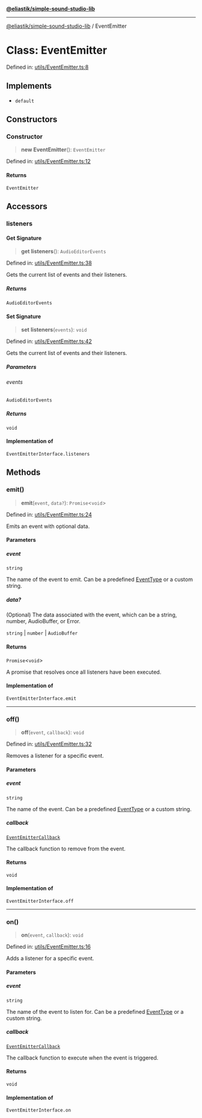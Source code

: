 [**@eliastik/simple-sound-studio-lib**](../README.md)

***

[@eliastik/simple-sound-studio-lib](../README.md) / EventEmitter

# Class: EventEmitter

Defined in: [utils/EventEmitter.ts:8](https://github.com/Eliastik/simple-sound-studio-lib/blob/53fa45aac5142882bc90fc2bf7cad8c5abfb3158/lib/utils/EventEmitter.ts#L8)

## Implements

- `default`

## Constructors

### Constructor

> **new EventEmitter**(): `EventEmitter`

Defined in: [utils/EventEmitter.ts:12](https://github.com/Eliastik/simple-sound-studio-lib/blob/53fa45aac5142882bc90fc2bf7cad8c5abfb3158/lib/utils/EventEmitter.ts#L12)

#### Returns

`EventEmitter`

## Accessors

### listeners

#### Get Signature

> **get** **listeners**(): `AudioEditorEvents`

Defined in: [utils/EventEmitter.ts:38](https://github.com/Eliastik/simple-sound-studio-lib/blob/53fa45aac5142882bc90fc2bf7cad8c5abfb3158/lib/utils/EventEmitter.ts#L38)

Gets the current list of events and their listeners.

##### Returns

`AudioEditorEvents`

#### Set Signature

> **set** **listeners**(`events`): `void`

Defined in: [utils/EventEmitter.ts:42](https://github.com/Eliastik/simple-sound-studio-lib/blob/53fa45aac5142882bc90fc2bf7cad8c5abfb3158/lib/utils/EventEmitter.ts#L42)

Gets the current list of events and their listeners.

##### Parameters

###### events

`AudioEditorEvents`

##### Returns

`void`

#### Implementation of

`EventEmitterInterface.listeners`

## Methods

### emit()

> **emit**(`event`, `data?`): `Promise`\<`void`\>

Defined in: [utils/EventEmitter.ts:24](https://github.com/Eliastik/simple-sound-studio-lib/blob/53fa45aac5142882bc90fc2bf7cad8c5abfb3158/lib/utils/EventEmitter.ts#L24)

Emits an event with optional data.

#### Parameters

##### event

`string`

The name of the event to emit.
Can be a predefined [EventType](../enumerations/EventType.md) or a custom string.

##### data?

(Optional) The data associated with the event,
which can be a string, number, AudioBuffer, or Error.

`string` | `number` | `AudioBuffer`

#### Returns

`Promise`\<`void`\>

A promise that resolves once all listeners have been executed.

#### Implementation of

`EventEmitterInterface.emit`

***

### off()

> **off**(`event`, `callback`): `void`

Defined in: [utils/EventEmitter.ts:32](https://github.com/Eliastik/simple-sound-studio-lib/blob/53fa45aac5142882bc90fc2bf7cad8c5abfb3158/lib/utils/EventEmitter.ts#L32)

Removes a listener for a specific event.

#### Parameters

##### event

`string`

The name of the event.
Can be a predefined [EventType](../enumerations/EventType.md) or a custom string.

##### callback

[`EventEmitterCallback`](../type-aliases/EventEmitterCallback.md)

The callback function to remove from the event.

#### Returns

`void`

#### Implementation of

`EventEmitterInterface.off`

***

### on()

> **on**(`event`, `callback`): `void`

Defined in: [utils/EventEmitter.ts:16](https://github.com/Eliastik/simple-sound-studio-lib/blob/53fa45aac5142882bc90fc2bf7cad8c5abfb3158/lib/utils/EventEmitter.ts#L16)

Adds a listener for a specific event.

#### Parameters

##### event

`string`

The name of the event to listen for.
Can be a predefined [EventType](../enumerations/EventType.md) or a custom string.

##### callback

[`EventEmitterCallback`](../type-aliases/EventEmitterCallback.md)

The callback function to execute when the event is triggered.

#### Returns

`void`

#### Implementation of

`EventEmitterInterface.on`
